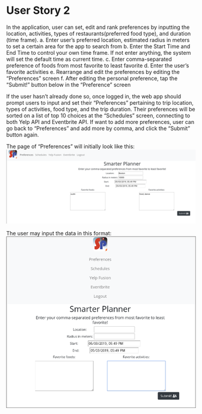 # User Story 2
In the application, user can set, edit and rank preferences by inputting the location, activities, types of restaurants(preferred food type), and duration (time frame).
  a. Enter user’s preferred location, estimated radius in meters to set a certain area for the app to search from
  b. Enter the Start Time and End Time to control your own time frame. If not enter anything, the system will set the default time as current time.
  c. Enter comma-separated preference of foods from most favorite to least favorite
  d. Enter the user’s favorite activities
  e. Rearrange and edit the preferences by editing the “Preferences” screen
  f. After editing the personal preference, tap the “Submit!” button below in the “Preference” screen

If the user hasn’t already done so, once logged in, the web app should prompt users to input and set their “Preferences” pertaining to trip location, types of activities, food type, and the trip duration. Their preferences will be sorted on a list of top 10 choices at the “Schedules” screen, connecting to both Yelp API and Eventbrite API. If want to add more preferences, user can go back to “Preferences” and add more by comma, and click the “Submit” button again.

The page of “Preferences” will initially look like this: 
![Alt text](../screenshots/preferences.png)

The user may input the data in this format:
![Alt text](../screenshots/preferences_orig.png)

